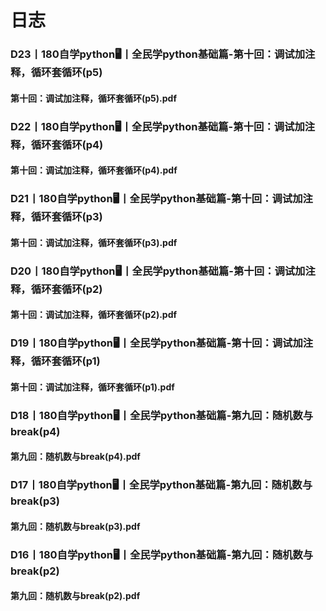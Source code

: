 # 日志
### D23丨180自学python🖥丨全民学python基础篇-第十回：调试加注释，循环套循环(p5)
#### 第十回：调试加注释，循环套循环(p5).pdf
### D22丨180自学python🖥丨全民学python基础篇-第十回：调试加注释，循环套循环(p4)
#### 第十回：调试加注释，循环套循环(p4).pdf
### D21丨180自学python🖥丨全民学python基础篇-第十回：调试加注释，循环套循环(p3)
#### 第十回：调试加注释，循环套循环(p3).pdf
### D20丨180自学python🖥丨全民学python基础篇-第十回：调试加注释，循环套循环(p2)
#### 第十回：调试加注释，循环套循环(p2).pdf
### D19丨180自学python🖥丨全民学python基础篇-第十回：调试加注释，循环套循环(p1)
#### 第十回：调试加注释，循环套循环(p1).pdf
### D18丨180自学python🖥丨全民学python基础篇-第九回：随机数与break(p4)
#### 第九回：随机数与break(p4).pdf
### D17丨180自学python🖥丨全民学python基础篇-第九回：随机数与break(p3)
#### 第九回：随机数与break(p3).pdf
### D16丨180自学python🖥丨全民学python基础篇-第九回：随机数与break(p2)
#### 第九回：随机数与break(p2).pdf
